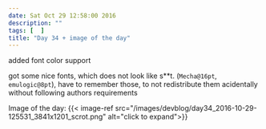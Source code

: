 ```yaml
---
date: Sat Oct 29 12:58:00 2016
description: ""
tags: [  ]
title: "Day 34 + image of the day"
---
```

added font color support

got some nice fonts, which does not look like s\*\*t. (`Mecha@16pt`, `emulogic@8pt`), have to remember those, to not redistribute them acidentally without following authors requirements

Image of the day: {{< image-ref src="/images/devblog/day34_2016-10-29-125531_3841x1201_scrot.png" alt="click to expand">}}
